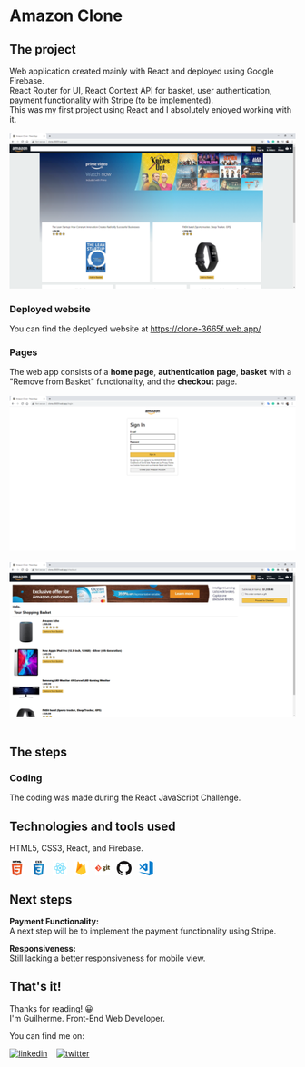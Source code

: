 # Amazon Clone

## The project
Web application created mainly with React and deployed using Google Firebase.  
React Router for UI, React Context API for basket, user authentication, payment functionality with Stripe (to be implemented).  
This was my first project using React and I absolutely enjoyed working with it.
<br /><br />
<a href="https://clone-3665f.web.app" alt="Website Screenshot">![Website Screenshot](src/img/website-home-screenshot.png)</a>

### Deployed website
You can find the deployed website at https://clone-3665f.web.app/ 

### Pages
The web app consists of a **home page**, **authentication page**, **basket** with a "Remove from Basket" functionality, and the **checkout** page.
<br /><br />
<a href="https://clone-3665f.web.app" alt="Website Authentication">![Website Authentication](src/img/website-authentication-screenshot.png)</a>
<br /><br />
<a href="https://clone-3665f.web.app" alt="Website Basket">![Website Basket](src/img/website-basket-screenshot.png)</a>
<br /><br />

## The steps
### Coding
The coding was made during the React JavaScript Challenge. <br />

## Technologies and tools used
HTML5, CSS3, React, and Firebase. <br />

<p align="left">
    <a href="https://github.com/gdhebling"><img align="center" alt="HTML5" width="26px"
            src="https://raw.githubusercontent.com/github/explore/80688e429a7d4ef2fca1e82350fe8e3517d3494d/topics/html/html.png" /></a>&nbsp;&nbsp;
    <a href="https://github.com/gdhebling"><img align="center" alt="CSS3" width="26px"
            src="https://raw.githubusercontent.com/github/explore/80688e429a7d4ef2fca1e82350fe8e3517d3494d/topics/css/css.png" /></a>&nbsp;&nbsp;
    <a href="https://github.com/gdhebling"><img align="center" alt="React" width="26px"
            src="https://raw.githubusercontent.com/github/explore/80688e429a7d4ef2fca1e82350fe8e3517d3494d/topics/react/react.png" /></a>&nbsp;&nbsp;
    <a href="https://github.com/gdhebling"><img align="center" alt="Firebase" width="26px"
            src="https://raw.githubusercontent.com/github/explore/80688e429a7d4ef2fca1e82350fe8e3517d3494d/topics/firebase/firebase.png" /></a>&nbsp;&nbsp;
    <a href="https://github.com/gdhebling"><img align="center" alt="Git" width="26px"
            src="https://raw.githubusercontent.com/github/explore/80688e429a7d4ef2fca1e82350fe8e3517d3494d/topics/git/git.png" /></a>&nbsp;&nbsp;
    <a href="https://github.com/gdhebling"><img align="center" alt="GitHub" width="26px"
            src="https://raw.githubusercontent.com/github/explore/78df643247d429f6cc873026c0622819ad797942/topics/github/github.png" /></a>&nbsp;&nbsp;
    <a href="https://github.com/gdhebling"><img align="center" alt="Visual Studio Code" width="26px"
            src="https://raw.githubusercontent.com/github/explore/80688e429a7d4ef2fca1e82350fe8e3517d3494d/topics/visual-studio-code/visual-studio-code.png" /></a>
</p>

## Next steps
**Payment Functionality:** <br />
A next step will be to implement the payment functionality using Stripe.<br />

**Responsiveness:** <br />
Still lacking a better responsiveness for mobile view.<br />

## That's it!
Thanks for reading! 😀 <br />
I'm Guilherme. Front-End Web Developer. <br />

<p align="left">

You can find me on: <br />
    
<a href="https://www.linkedin.com/in/gdhebling/"><img alt="linkedin" width="26px" src="https://image.flaticon.com/icons/svg/1383/1383262.svg" /></a>
    &nbsp;&nbsp;
<a href="https://twitter.com/gdhebling"><img alt="twitter" width="26px" src="https://image.flaticon.com/icons/svg/1383/1383265.svg" /></a>

</p>


[website]: [https://gdhebling.github.io/photographer-portfolio/]
